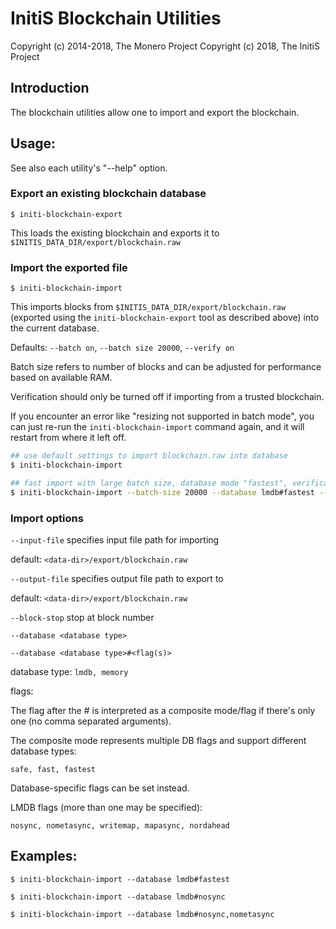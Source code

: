 # InitiS Blockchain Utilities

Copyright (c) 2014-2018, The Monero Project
Copyright (c)      2018, The InitiS Project

## Introduction

The blockchain utilities allow one to import and export the blockchain.

## Usage:

See also each utility's "--help" option.

### Export an existing blockchain database

`$ initi-blockchain-export`

This loads the existing blockchain and exports it to `$INITIS_DATA_DIR/export/blockchain.raw`

### Import the exported file

`$ initi-blockchain-import`

This imports blocks from `$INITIS_DATA_DIR/export/blockchain.raw` (exported using the
`initi-blockchain-export` tool as described above) into the current database.

Defaults: `--batch on`, `--batch size 20000`, `--verify on`

Batch size refers to number of blocks and can be adjusted for performance based on available RAM.

Verification should only be turned off if importing from a trusted blockchain.

If you encounter an error like "resizing not supported in batch mode", you can just re-run
the `initi-blockchain-import` command again, and it will restart from where it left off.

```bash
## use default settings to import blockchain.raw into database
$ initi-blockchain-import

## fast import with large batch size, database mode "fastest", verification off
$ initi-blockchain-import --batch-size 20000 --database lmdb#fastest --verify off

```

### Import options

`--input-file`
specifies input file path for importing

default: `<data-dir>/export/blockchain.raw`

`--output-file`
specifies output file path to export to

default: `<data-dir>/export/blockchain.raw`

`--block-stop`
stop at block number

`--database <database type>`

`--database <database type>#<flag(s)>`

database type: `lmdb, memory`

flags:

The flag after the # is interpreted as a composite mode/flag if there's only
one (no comma separated arguments).

The composite mode represents multiple DB flags and support different database types:

`safe, fast, fastest`

Database-specific flags can be set instead.

LMDB flags (more than one may be specified):

`nosync, nometasync, writemap, mapasync, nordahead`

## Examples:

```
$ initi-blockchain-import --database lmdb#fastest

$ initi-blockchain-import --database lmdb#nosync

$ initi-blockchain-import --database lmdb#nosync,nometasync
```

